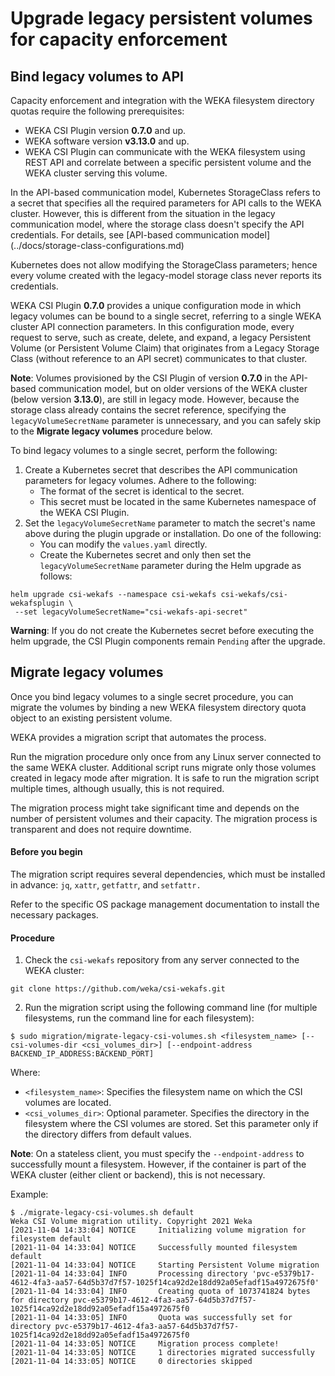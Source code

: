 # Upgrade legacy persistent volumes for capacity enforcement

## Bind legacy volumes to API

Capacity enforcement and integration with the WEKA filesystem directory quotas require the following prerequisites:

* WEKA CSI Plugin version **0.7.0** and up.
* WEKA software version **v3.13.0** and up.
* WEKA CSI Plugin can communicate with the WEKA filesystem using REST API and correlate between a specific persistent volume and the WEKA cluster serving this volume.

In the API-based communication model, Kubernetes StorageClass refers to a secret that specifies all the required parameters for API calls to the WEKA cluster. However, this is different from the situation in the legacy communication model, where the storage class doesn't specify the API credentials. For details, see [API-based communication model] (../docs/storage-class-configurations.md) 

Kubernetes does not allow modifying the StorageClass parameters; hence every volume created with the legacy-model storage class never reports its credentials.

WEKA CSI Plugin **0.7.0** provides a unique configuration mode in which legacy volumes can be bound to a single secret, referring to a single WEKA cluster API connection parameters. In this configuration mode, every request to serve, such as create, delete, and expand, a legacy Persistent Volume (or Persistent Volume Claim) that originates from a Legacy Storage Class (without reference to an API secret) communicates to that cluster.

**Note**:
Volumes provisioned by the CSI Plugin of version **0.7.0** in the API-based communication model, but on older versions of the WEKA cluster (below version **3.13.0**), are still in legacy mode. However, because the storage class already contains the secret reference, specifying the `legacyVolumeSecretName` parameter is unnecessary, and you can safely skip to the **Migrate legacy volumes** procedure below.

To bind legacy volumes to a single secret, perform the following:

1. Create a Kubernetes secret that describes the API communication parameters for legacy volumes. Adhere to the following:
   * The format of the secret is identical to the secret.
   * This secret must be located in the same Kubernetes namespace of the WEKA CSI Plugin.
2. Set the `legacyVolumeSecretName` parameter to match the secret's name above during the plugin upgrade or installation. Do one of the following:
   * You can modify the `values.yaml` directly.
   * Create the Kubernetes secret and only then set the `legacyVolumeSecretName` parameter during the Helm upgrade as follows:

```
helm upgrade csi-wekafs --namespace csi-wekafs csi-wekafs/csi-wekafsplugin \
 --set legacyVolumeSecretName="csi-wekafs-api-secret"

```

**Warning**:
If you do not create the Kubernetes secret before executing the helm upgrade, the CSI Plugin components remain `Pending` after the upgrade.

## Migrate legacy volumes

Once you bind legacy volumes to a single secret procedure, you can migrate the volumes by binding a new WEKA filesystem directory quota object to an existing persistent volume.

WEKA provides a migration script that automates the process.

Run the migration procedure only once from any Linux server connected to the same WEKA cluster. Additional script runs migrate only those volumes created in legacy mode after migration. It is safe to run the migration script multiple times, although usually, this is not required.

The migration process might take significant time and depends on the number of persistent volumes and their capacity. The migration process is transparent and does not require downtime.

#### Before you begin

The migration script requires several dependencies, which must be installed in advance: `jq`, `xattr`, `getfattr`, and `setfattr.`

Refer to the specific OS package management documentation to install the necessary packages.

#### Procedure

1. Check the `csi-wekafs` repository from any server connected to the WEKA cluster:

```
git clone https://github.com/weka/csi-wekafs.git
```

2. Run the migration script using the following command line (for multiple filesystems, run the command line for each filesystem):

```
$ sudo migration/migrate-legacy-csi-volumes.sh <filesystem_name> [--csi-volumes-dir <csi_volumes_dir>] [--endpoint-address BACKEND_IP_ADDRESS:BACKEND_PORT]
```

Where:

* `<filesystem_name>`: Specifies the filesystem name on which the  CSI volumes are located.
* `<csi_volumes_dir>`: Optional parameter. Specifies the directory in the filesystem where the CSI volumes are stored. Set this parameter only if the directory differs from default values.

**Note**:
On a stateless client, you must specify the `--endpoint-address` to successfully mount a filesystem. However, if the container is part of the WEKA cluster (either client or backend), this is not necessary.

Example:

```
$ ./migrate-legacy-csi-volumes.sh default
Weka CSI Volume migration utility. Copyright 2021 Weka
[2021-11-04 14:33:04] NOTICE     Initializing volume migration for filesystem default
[2021-11-04 14:33:04] NOTICE     Successfully mounted filesystem default
[2021-11-04 14:33:04] NOTICE     Starting Persistent Volume migration
[2021-11-04 14:33:04] INFO       Processing directory 'pvc-e5379b17-4612-4fa3-aa57-64d5b37d7f57-1025f14ca92d2e18dd92a05efadf15a4972675f0'
[2021-11-04 14:33:04] INFO       Creating quota of 1073741824 bytes for directory pvc-e5379b17-4612-4fa3-aa57-64d5b37d7f57-1025f14ca92d2e18dd92a05efadf15a4972675f0
[2021-11-04 14:33:05] INFO       Quota was successfully set for directory pvc-e5379b17-4612-4fa3-aa57-64d5b37d7f57-1025f14ca92d2e18dd92a05efadf15a4972675f0
[2021-11-04 14:33:05] NOTICE     Migration process complete!
[2021-11-04 14:33:05] NOTICE     1 directories migrated successfully
[2021-11-04 14:33:05] NOTICE     0 directories skipped
```
